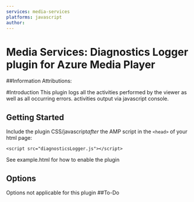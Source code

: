 ```yaml
---
services: media-services
platforms: javascript
author: 
---
```

# Media Services: Diagnostics Logger plugin for Azure Media Player


##Information
Attributions: 

#Introduction
This plugin logs all the activities performed by the viewer as well as all occurring errors. activities output via javascript console. 

## Getting Started
Include the plugin CSS/javascript*after* the AMP script in the `<head>` of your html page:

```<script src="diagnosticsLogger.js"></script>```

See example.html for how to enable the plugin 
## Options
Options not applicable for this plugin 
##To-Do
